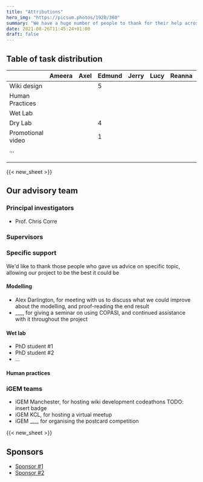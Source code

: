 ```yaml
---
title: "Attributions"
hero_img: "https://picsum.photos/1920/360"
summary: "We have a huge number of people to thank for their help across the course of our project. The most notable are enumerated here, but there are undoubtable many more, along with our friends and family offering moral support for our work during the trying times of a global pandemic"
date: 2021-08-26T11:45:24+01:00
draft: false
---
```



## Table of task distribution

|                   | Ameera | Axel | Edmund | Jerry | Lucy | Reanna | Roman | Tudor |
| ----------------- | ------ | ---- | ------ | ----- | ---- | ------ | ----- | ----- |
| Wiki design       |        |      | 5      |       |      |        |       |       |
| Human Practices   |        |      |        |       |      |        |       |       |
| Wet Lab           |        |      |        |       |      |        |       |       |
| Dry Lab           |        |      | 4      |       |      |        |       |       |
| Promotional video |        |      | 1      |       |      |        |       |       |
| ...               |        |      |        |       |      |        |       |       |
|                   |        |      |        |       |      |        |       |       |
|                   |        |      |        |       |      |        |       |       |
|                   |        |      |        |       |      |        |       |       |

{{< new_sheet >}}

## Our advisory team

### Principal investigators

- Prof. Chris Corre

### Supervisors

### Specific support

We'd like to thank those people who gave us advice on specific topic, allowing our project to be the best it could be

#### Modelling

- Alex Darlington, for meeting with us to discuss what we could improve about the modelling, and proof-reading the end result
- ___, for giving a seminar on using COPASI, and continued assistance with it throughout the project

#### Wet lab

- PhD student #1
- PhD student #2
- ...

#### Human practices


### iGEM teams

- iGEM Manchester, for hosting wiki development codeathons TODO: insert badge
- iGEM KCL, for hosting a virtual meetup
- iGEM ___, for organising the postcard competition

{{< new_sheet >}}

## Sponsors

- [Sponsor #1](https://foo.com)
- [Sponsor #2](https://foo.com)
